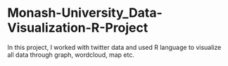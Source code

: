 # Monash-University_Data-Visualization-R-Project
In this project, I worked with twitter data and used R language to visualize all data through graph, wordcloud, map etc.
